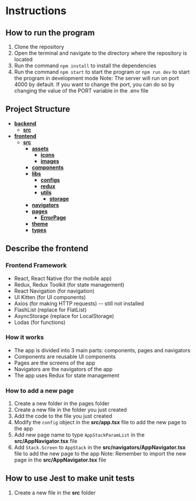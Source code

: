 # Instructions

## How to run the program

1. Clone the repository
2. Open the terminal and navigate to the directory where the repository is located
3. Run the command `npm install` to install the dependencies
4. Run the command `npm start` to start the program or `npm run dev` to start the program in development mode
   Note: The server will run on port 4000 by default. If you want to change the port, you can do so by changing the value of the PORT variable in the .env file

## Project Structure

- [**backend**](backend)
  - [**src**](backend/src)
- [**frontend**](frontend)
  - [**src**](frontend/src)
    - [**assets**](frontend/src/assets)
      - [**icons**](frontend/src/assets/icons)
      - [**images**](frontend/src/assets/images)
    - [**components**](frontend/src/components)
    - [**libs**](frontend/src/libs)
      - [**configs**](frontend/src/libs/configs)
      - [**redux**](frontend/src/libs/redux)
      - [**utils**](frontend/src/libs/utils)
        - [**storage**](frontend/src/libs/utils/storage)
    - [**navigators**](frontend/src/navigators)
    - [**pages**](frontend/src/pages)
      - [**ErrorPage**](frontend/src/pages/ErrorPage)
    - [**theme**](frontend/src/theme)
    - [**types**](frontend/src/types)

## Describe the frontend

### Frontend Framework

- React, React Native (for the mobile app)
- Redux, Redux Toolkit (for state management)
- React Navigation (for navigation)
- UI Kitten (for UI components)
- Axios (for making HTTP requests) -- still not installed
- FlashList (replace for FlatList)
- AsyncStorage (replace for LocalStorage)
- Lodas (for functions)

### How it works

- The app is divided into 3 main parts: components, pages and navigators
- Components are reusable UI components
- Pages are the screens of the app
- Navigators are the navigators of the app
- The app uses Redux for state management

### How to add a new page

1. Create a new folder in the pages folder
2. Create a new file in the folder you just created
3. Add the code to the file you just created
4. Modify the `config` object in the **src/app.tsx** file to add the new page to the app
5. Add new page name to type `AppStackParamList` in the **src/AppNavigator.tsx** file
6. Add `Stack.Screen` to `AppStack` in the **src/navigators/AppNavigator.tsx** file to add the new page to the app
   Note: Remember to import the new page in the **src/AppNavigator.tsx** file

## How to use Jest to make unit tests

1. Create a new file in the **src** folder
